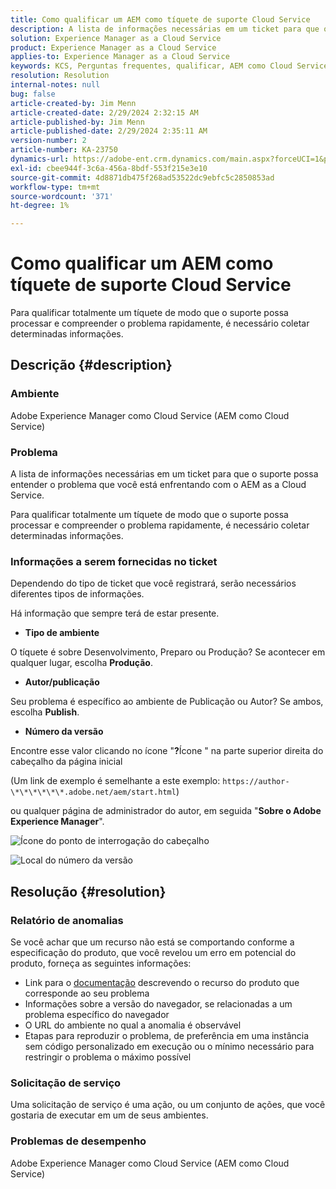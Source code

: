 ```yaml
---
title: Como qualificar um AEM como tíquete de suporte Cloud Service
description: A lista de informações necessárias em um ticket para que o suporte possa entender o problema que você está enfrentando com o AEM as a Cloud Service.
solution: Experience Manager as a Cloud Service
product: Experience Manager as a Cloud Service
applies-to: Experience Manager as a Cloud Service
keywords: KCS, Perguntas frequentes, qualificar, AEM como Cloud Service, Adobe Experience Manager como Cloud Service, Tíquete de suporte
resolution: Resolution
internal-notes: null
bug: false
article-created-by: Jim Menn
article-created-date: 2/29/2024 2:32:15 AM
article-published-by: Jim Menn
article-published-date: 2/29/2024 2:35:11 AM
version-number: 2
article-number: KA-23750
dynamics-url: https://adobe-ent.crm.dynamics.com/main.aspx?forceUCI=1&pagetype=entityrecord&etn=knowledgearticle&id=38c40abe-aad6-ee11-9079-6045bd006268
exl-id: cbee944f-3c6a-456a-8bdf-553f215e3e10
source-git-commit: 4d8871db475f268ad53522dc9ebfc5c2850853ad
workflow-type: tm+mt
source-wordcount: '371'
ht-degree: 1%

---
```


# Como qualificar um AEM como tíquete de suporte Cloud Service


Para qualificar totalmente um tíquete de modo que o suporte possa processar e compreender o problema rapidamente, é necessário coletar determinadas informações.

## Descrição {#description}


### Ambiente

Adobe Experience Manager como Cloud Service (AEM como Cloud Service)

### Problema

A lista de informações necessárias em um ticket para que o suporte possa entender o problema que você está enfrentando com o AEM as a Cloud Service.

Para qualificar totalmente um tíquete de modo que o suporte possa processar e compreender o problema rapidamente, é necessário coletar determinadas informações.

### Informações a serem fornecidas no ticket

Dependendo do tipo de ticket que você registrará, serão necessários diferentes tipos de informações.

Há informação que sempre terá de estar presente.

- <b>Tipo de ambiente</b>


O tíquete é sobre Desenvolvimento, Preparo ou Produção? Se acontecer em qualquer lugar, escolha <b>Produção</b>.

- <b>Autor/publicação</b>


Seu problema é específico ao ambiente de Publicação ou Autor? Se ambos, escolha <b>Publish</b>.

- <b>Número da versão</b>


Encontre esse valor clicando no ícone &quot;<b>?</b>Ícone &quot; na parte superior direita do cabeçalho da página inicial

(Um link de exemplo é semelhante a este exemplo: `https://author-\*\*\*\*\*\*.adobe.net/aem/start.html`)

ou qualquer página de administrador do autor, em seguida &quot;<b>Sobre o Adobe Experience Manager</b>&quot;.

![Ícone do ponto de interrogação do cabeçalho](https://helpx.adobe.com/content/dam/help/en/experience-manager/kb/how-to-fully-qualify-an-AEM-as-a-cloud-service-ticket/jcr_content/main-pars/image/question_mark_topheader.jpg.img.jpg)

![Local do número da versão](https://helpx.adobe.com/content/dam/help/en/experience-manager/kb/how-to-fully-qualify-an-AEM-as-a-cloud-service-ticket/jcr_content/main-pars/image_23429537/release_number.jpg.img.jpg)

## Resolução {#resolution}


### Relatório de anomalias

Se você achar que um recurso não está se comportando conforme a especificação do produto, que você revelou um erro em potencial do produto, forneça as seguintes informações:

- Link para o [documentação](https://experienceleague.adobe.com/docs/?lang=pt-BR) descrevendo o recurso do produto que corresponde ao seu problema
- Informações sobre a versão do navegador, se relacionadas a um problema específico do navegador
- O URL do ambiente no qual a anomalia é observável
- Etapas para reproduzir o problema, de preferência em uma instância sem código personalizado em execução ou o mínimo necessário para restringir o problema o máximo possível

### Solicitação de serviço

Uma solicitação de serviço é uma ação, ou um conjunto de ações, que você gostaria de executar em um de seus ambientes.

### Problemas de desempenho

Adobe Experience Manager como Cloud Service (AEM como Cloud Service)
